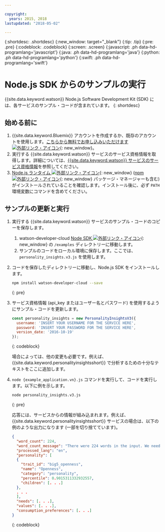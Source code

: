 ```yaml
---

copyright:
  years: 2015, 2018
lastupdated: "2018-05-02"

---
```


{:shortdesc: .shortdesc}
{:new_window: target="_blank"}
{:tip: .tip}
{:pre: .pre}
{:codeblock: .codeblock}
{:screen: .screen}
{:javascript: .ph data-hd-programlang='javascript'}
{:java: .ph data-hd-programlang='java'}
{:python: .ph data-hd-programlang='python'}
{:swift: .ph data-hd-programlang='swift'}

# Node.js SDK からのサンプルの実行

{{site.data.keyword.watson}} Node.js Software Development Kit (SDK) には、各サービスのサンプル・コードが含まれています。
{: shortdesc}

## 始める前に

1.  {{site.data.keyword.Bluemix}} アカウントを作成するか、既存のアカウントを使用します。[こちらから無料でお申し込みいただけます ![外部リンク・アイコン](../../icons/launch-glyph.svg "外部リンク・アイコン")](https://{DomainName}/registration/?target=/catalog/%3fcategory=watson){: new_window}。
1.  実行する {{site.data.keyword.watson}} サービスのサービス資格情報を取得します。詳細については、[{{site.data.keyword.watson}} サービスのサービス資格情報](/docs/services/watson/getting-started-credentials.html#getting-credentials-manually)を参照してください。
1.  [Node.js ランタイム ![外部リンク・アイコン](../../icons/launch-glyph.svg "外部リンク・アイコン")](https://nodejs.org/#download){: new_window} ([npm ![外部リンク・アイコン](../../icons/launch-glyph.svg "外部リンク・アイコン")](https://www.npmjs.com/){: new_window} パッケージ・マネージャーも含む) がインストールされていることを確認します。インストール後に、必ず `PATH` 環境変数にコマンドを含めてください。

## サンプルの更新と実行

1.  実行する {{site.data.keyword.watson}} サービスのサンプル・コードのコピーを保存します。
    1.  watson-developer-cloud [Node SDK ![外部リンク・アイコン](../../icons/launch-glyph.svg "外部リンク・アイコン")](https://github.com/watson-developer-cloud/node-sdk/tree/master/examples){: new_window} の `/examples` ディレクトリーに移動します。
    1.  サンプルのコードをローカル環境に保存します。ここでは、`personality_insights.v3.js` を使用します。
1.  コードを保存したディレクトリーに移動し、Node.js SDK をインストールします。

    ```bash
    npm install watson-developer-cloud --save
    ```
    {: pre}

1.  サービス資格情報 (api_key またはユーザー名とパスワード) を使用するようにサンプル・コードを更新します。

    ```javascript
    const personality_insights = new PersonalityInsightsV3({
      username: 'INSERT YOUR USERNAME FOR THE SERVICE HERE',
      password: 'INSERT YOUR PASSWORD FOR THE SERVICE HERE',
      version_date: '2016-10-19'
    });
    ```
    {: codeblock}

    場合によっては、他の変更も必要です。例えば、{{site.data.keyword.personalityinsightsshort}} で分析するための十分なテキストをここに追加します。

1.  `node {example_application.vn}.js` コマンドを実行して、コードを実行します。以下に例を示します。

    ```bash
    node personality_insights.v3.js
    ```
    {: pre}

    応答には、サービスからの情報が組み込まれます。例えば、{{site.data.keyword.personalityinsightsshort}} サービスの場合は、以下の例のような出力になります (一部を切り捨てています)。

    ```json
    {
      "word_count": 224,
      "word_count_message": "There were 224 words in the input. We need a minimum of 600, preferably 1,200 or more, to compute statistically significant estimates",
      "processed_lang": "en",
      "personality": [
      {
        "trait_id": "big5_openness",
        "name": "Openness",
        "category": "personality",
        "percentile": 0.9015311332932557,
        "children": [. . .]
      },
      . . .
      ],
      "needs": [. . .],
      "values": [. . .],
      "consumption_preferences": [. . .]
    }
    ```
    {: codeblock}
